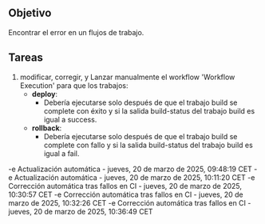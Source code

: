 ## Objetivo

Encontrar el error en un flujos de trabajo.

## Tareas

1. modificar, corregir, y Lanzar manualmente el workflow 'Workflow Execution' para que los trabajos:
     - **deploy**:       
       - Debería ejecutarse solo después de que el trabajo build se complete con éxito y si la salida build-status del trabajo build es igual a success.
     - **rollback**:       
       - Debería ejecutarse solo después de que el trabajo build se complete con fallo y si la salida build-status del trabajo build es igual a fail.
         

-e 
Actualización automática - jueves, 20 de marzo de 2025, 09:48:19 CET
-e 
Actualización automática - jueves, 20 de marzo de 2025, 10:11:20 CET
-e 
Corrección automática tras fallos en CI - jueves, 20 de marzo de 2025, 10:30:57 CET
-e 
Corrección automática tras fallos en CI - jueves, 20 de marzo de 2025, 10:32:26 CET
-e 
Corrección automática tras fallos en CI - jueves, 20 de marzo de 2025, 10:36:49 CET
